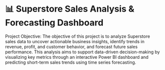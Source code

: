 # 📊 Superstore Sales Analysis & Forecasting Dashboard

Project Objective:
The objective of this project is to analyze Superstore sales data to uncover actionable business insights, identify trends in revenue, profit, and customer behavior, and forecast future sales performance. This analysis aims to support data-driven decision-making by visualizing key metrics through an interactive Power BI dashboard and predicting short-term sales trends using time series forecasting.
